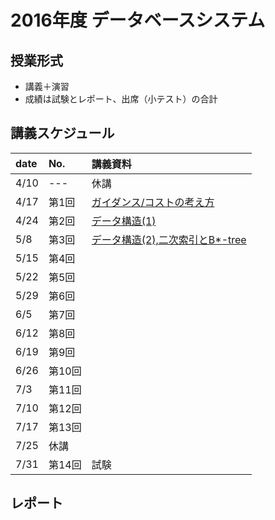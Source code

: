 2016年度 データベースシステム
====

## 授業形式
* 講義＋演習
* 成績は試験とレポート、出席（小テスト）の合計

## 講義スケジュール

| date  | No. | 講義資料 |
|:------|:----|:--------|
| 4/10  | --- |休講|
| 4/17 | 第1回 | [ガイダンス/コストの考え方](pdf/guidance_cost.pdf)|
| 4/24 | 第2回 | [データ構造(1)](pdf/data_structure_1.pdf)|
| 5/8  | 第3回 | [データ構造(2),二次索引とB*-tree](pdf/data_structure_2.pdf)|
| 5/15 | 第4回 | |
| 5/22 | 第5回 | |
| 5/29 | 第6回 | |
| 6/5  | 第7回 | |
| 6/12 | 第8回 | |
| 6/19 | 第9回 | |
| 6/26 | 第10回 | |
| 7/3  | 第11回 | |
| 7/10 | 第12回 | |
| 7/17 | 第13回 | |
| 7/25 | 休講 | |
| 7/31 | 第14回 | 試験|

## レポート
